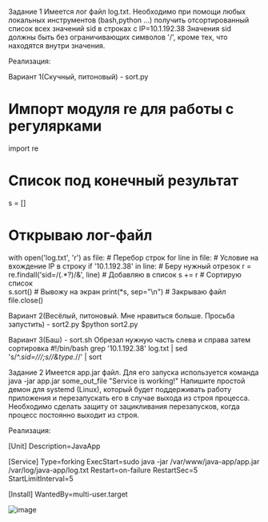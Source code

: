 Задание 1
Имеется лог файл log.txt.
Необходимо при помощи любых локальных инструментов (bash,python ...) 
получить отсортированный список всех значений sid в строках с IP=10.1.192.38
Значения sid должны быть без ограничивающих символов '/',
кроме тех, что находятся внутри значения.

Реализация:

Вариант 1(Скучный, питоновый) - sort.py 

# Импорт модуля re для работы с регулярками
import re
# Список под конечный результат
s = []
# Открываю лог-файл
with open('log.txt', 'r') as file:
    # Перебор строк 
    for line in file:
        # Условие на вхождение IP в строку
        if '10.1.192.38' in line:
          # Беру нужный отрезок
          r = re.findall('sid=/(.*?)/&', line)
          # Добавляю в список
          s += r
    # Сортирую список      
    s.sort()
    # Вывожу на экран
    print(*s, sep="\n")
    # Закрываю файл
    file.close()

Вариант 2(Весёлый, питоновый. Мне нравиться больше. Просьба запустить) - sort2.py
$python sort2.py

Вариант 3(Баш) - sort.sh
Обрезал нужную часть слева и справа затем сортировка
#!/bin/bash
grep '10.1.192.38' log.txt | sed 's/^.*sid=\///;s/\/&type.*//' | sort


Задание 2
Имеется app.jar файл.
Для его запуска используется команда java -jar app.jar some_out_file "Service is working!"
Напишите простой демон для systemd (Linux), который будет поддерживать работу приложения и перезапускать его в случае
выхода из строя процесса.
Необходимо сделать защиту от зацикливания перезапусков, когда процесс постоянно выходит из строя.

Реализация:

[Unit]
Description=JavaApp

[Service]
Type=forking
ExecStart=sudo java -jar /var/www/java-app/app.jar /var/log/java-app/log.txt
Restart=on-failure
RestartSec=5
StartLimitInterval=5

[Install]
WantedBy=multi-user.target

![image](https://user-images.githubusercontent.com/82956250/172077163-4006646d-4fb3-4bda-b702-af6a8a08f9e3.png)



